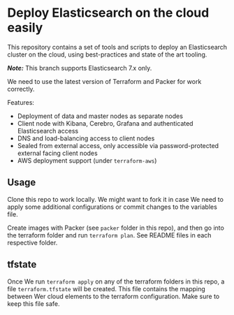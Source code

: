 # Deploy Elasticsearch on the cloud easily

This repository contains a set of tools and scripts to deploy an Elasticsearch cluster on the cloud, using best-practices and state of the art tooling.

***Note:*** This branch supports Elasticsearch 7.x only.

We need to use the latest version of Terraform and Packer for  work correctly.

Features:

* Deployment of data and master nodes as separate nodes
* Client node with Kibana, Cerebro, Grafana and authenticated Elasticsearch access
* DNS and load-balancing access to client nodes
* Sealed from external access, only accessible via password-protected external facing client nodes
* AWS deployment support (under `terraform-aws`)

## Usage

Clone this repo to work locally. We might want to fork it in case We need to apply some additional configurations or commit changes to the variables file.

Create images with Packer (see `packer` folder in this repo), and then go into the terraform folder and run `terraform plan`. See README files in each respective folder. 

## tfstate

Once We run `terraform apply` on any of the terraform folders in this repo, a file `terraform.tfstate` will be created. This file contains the mapping between Wer cloud elements to the terraform configuration. Make sure to keep this file safe.